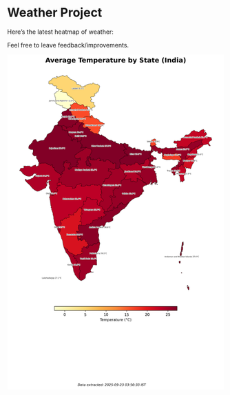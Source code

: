 # Weather Project

Here’s the latest heatmap of weather:

Feel free to leave feedback/improvements.

![India Heatmap](docs/assets/india_heatmap.png?v=D1CBB4)
